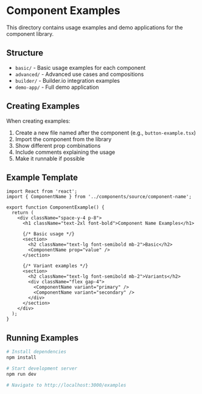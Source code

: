 # Component Examples

This directory contains usage examples and demo applications for the component library.

## Structure

- `basic/` - Basic usage examples for each component
- `advanced/` - Advanced use cases and compositions
- `builder/` - Builder.io integration examples
- `demo-app/` - Full demo application

## Creating Examples

When creating examples:

1. Create a new file named after the component (e.g., `button-example.tsx`)
2. Import the component from the library
3. Show different prop combinations
4. Include comments explaining the usage
5. Make it runnable if possible

## Example Template

```tsx
import React from 'react';
import { ComponentName } from '../components/source/component-name';

export function ComponentExample() {
  return (
    <div className="space-y-4 p-8">
      <h1 className="text-2xl font-bold">Component Name Examples</h1>
      
      {/* Basic usage */}
      <section>
        <h2 className="text-lg font-semibold mb-2">Basic</h2>
        <ComponentName prop="value" />
      </section>
      
      {/* Variant examples */}
      <section>
        <h2 className="text-lg font-semibold mb-2">Variants</h2>
        <div className="flex gap-4">
          <ComponentName variant="primary" />
          <ComponentName variant="secondary" />
        </div>
      </section>
    </div>
  );
}
```

## Running Examples

```bash
# Install dependencies
npm install

# Start development server
npm run dev

# Navigate to http://localhost:3000/examples
```
